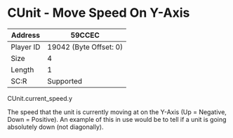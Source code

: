 
#  CUnit - Move Speed On Y-Axis
Address   | 59CCEC
----------|-------------
Player ID | 19042 (Byte Offset: 0)
Size 	  | 4
Length 	  | 1
SC:R      | Supported

CUnit.current_speed.y

The speed that the unit is currently moving at on the Y-Axis (Up = Negative, Down = Positive). An example of this in use would be to tell if a unit is going absolutely down (not diagonally).
